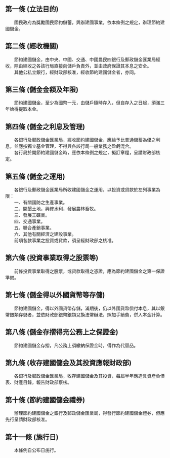 第一條 (立法目的)
-----------------
　　國民政府為獎勵國民節約儲蓄，興辦建國事業，依本條例之規定，辦理節約建國儲金。  


第二條 (經收機關)
-----------------
　　節約建國儲金，由中央、中國、交通、中國農民四銀行及郵政儲金匯業局經收，除由經收之各該行局直接向儲戶負責外，並由政府保證其本息之安全。  
　　其他公私立銀行，經財政部核准，經收節約建國儲金者，亦同。  


第三條 (儲金金額及年限)
-----------------------
　　節約建國儲金，至少為國幣一元，由儲戶隨時存入，但自存入之日起，須滿三年始得提取本金。  


第四條 (儲金之利息及管理)
-------------------------
　　各銀行及郵政儲金匯業局，經收節約建國儲金，應給予比普通儲蓄為優之利息，並應按獨立基金管理，不得與各該行局一般業務之盈虧混合。  
　　各行局於開節約建國儲金時，應依本條例之規定，擬訂章程，呈請財政部核定。  


第五條 (儲金之運用)
-------------------
　　各銀行及郵政儲金匯業局所收建國儲金之運用，以投資或貸款於左列事業為限：  
　　一、有關國防之生產事業。  
　　二、開墾土地，興修水利，發展農林畜牧。  
　　三、發展工礦業。  
　　四、交通事業。  
　　五、聯合產銷事業。  
　　六、其他有關經濟之建設事業。  
　　前項各款事業之投資或貸款，須呈經財政部之核准。  


第六條 (投資事業取得之股票等)
-----------------------------
　　前條投資事業取得之股票，或貸款取得之憑證，應為節約建國儲金之第一保證準備。  


第七條 (儲金得以外國貨幣等存儲)
-------------------------------
　　節約建國儲金，得以外國貨幣存儲，滿期後，仍以外國貨幣償付本息，其以銀幣銀類存儲者，並依財政部銀幣銀類兌換法幣辦法，照加手續費，併入本金計算。  


第八條 (儲金存摺得充公務上之保證金)
-----------------------------------
　　節約建國儲金存摺，凡公務上須繳納保證金時，得作為代替品。  


第九條 (收存建國儲金及其投資應報財政部)
---------------------------------------
　　各銀行及郵政儲金匯業局，收存建國儲金及其投資，每屆半年應造具資產負債表、財產目錄，報告財政部察核。  


第十條 (節約建國儲金禮券)
-------------------------
　　辦理節約建國儲金之銀行及郵政儲金匯業局，得發行節約建國儲金禮券，但應先行呈請財政部核准。  


第十一條 (施行日)
-----------------
　　本條例自公布日施行。